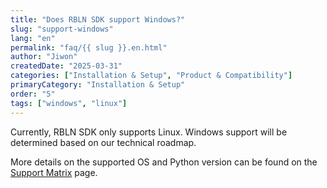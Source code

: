 ```yaml
---
title: "Does RBLN SDK support Windows?"
slug: "support-windows"
lang: "en"
permalink: "faq/{{ slug }}.en.html"
author: "Jiwon"
createdDate: "2025-03-31"
categories: ["Installation & Setup", "Product & Compatibility"]
primaryCategory: "Installation & Setup"
order: "5"  
tags: ["windows", "linux"]
---
```

Currently, RBLN SDK only supports Linux. Windows support will be determined based on our technical roadmap.

More details on the supported OS and Python version can be found on the <a href="https://docs.rbln.ai/supports/version_matrix.html" class="underline" target="_blank">Support Matrix</a> page.